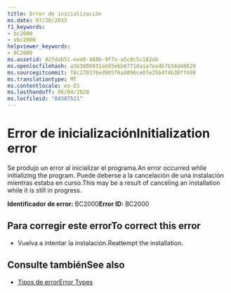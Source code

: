 ```yaml
---
title: Error de inicialización
ms.date: 07/20/2015
f1_keywords:
- bc2000
- vbc2000
helpviewer_keywords:
- BC2000
ms.assetid: 82fdab51-eee0-488b-9f7e-a5c0c5c182ab
ms.openlocfilehash: a3b3886031ab95ebb67718a1a7ea4b7b54d46626
ms.sourcegitcommit: f8c270376ed905f6a8896ce0fe25b4f4b38ff498
ms.translationtype: MT
ms.contentlocale: es-ES
ms.lasthandoff: 06/04/2020
ms.locfileid: "84367521"
---
```

# <a name="initialization-error"></a><span data-ttu-id="ba3ff-102">Error de inicialización</span><span class="sxs-lookup"><span data-stu-id="ba3ff-102">Initialization error</span></span>
<span data-ttu-id="ba3ff-103">Se produjo un error al inicializar el programa.</span><span class="sxs-lookup"><span data-stu-id="ba3ff-103">An error occurred while initializing the program.</span></span> <span data-ttu-id="ba3ff-104">Puede deberse a la cancelación de una instalación mientras estaba en curso.</span><span class="sxs-lookup"><span data-stu-id="ba3ff-104">This may be a result of canceling an installation while it is still in progress.</span></span>  
  
 <span data-ttu-id="ba3ff-105">**Identificador de error:** BC2000</span><span class="sxs-lookup"><span data-stu-id="ba3ff-105">**Error ID:** BC2000</span></span>  
  
## <a name="to-correct-this-error"></a><span data-ttu-id="ba3ff-106">Para corregir este error</span><span class="sxs-lookup"><span data-stu-id="ba3ff-106">To correct this error</span></span>  
  
- <span data-ttu-id="ba3ff-107">Vuelva a intentar la instalación.</span><span class="sxs-lookup"><span data-stu-id="ba3ff-107">Reattempt the installation.</span></span>  
  
## <a name="see-also"></a><span data-ttu-id="ba3ff-108">Consulte también</span><span class="sxs-lookup"><span data-stu-id="ba3ff-108">See also</span></span>

- [<span data-ttu-id="ba3ff-109">Tipos de error</span><span class="sxs-lookup"><span data-stu-id="ba3ff-109">Error Types</span></span>](../programming-guide/language-features/error-types.md)
